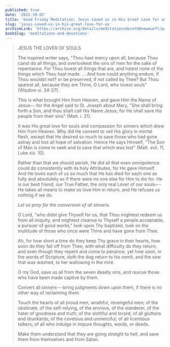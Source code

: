 ```yaml
---
published: true
date: '2021-10-02'
title: 'Good Friday Meditation: Jesus saved us in His Great Love for us'
slug: 'jesus-saved-us-in-his-great-love-for-us'
archiveLink: 'https://archive.org/details/meditationsdevot00newmuoft/page/196?view=theater'
bookSlug: 'meditations-and-devotions'
---
```


> JESUS THE LOVER OF SOULS
>
> The inspired writer says, "Thou hast mercy upon all, because Thou canst do all things, and overlookest the sins of men for the sake of repentance. For Thou lovest all things that are, and hatest none of the things which Thou hast made. ... And how could anything endure, if Thou wouldst not? or be preserved, if not called by Thee? But Thou sparest all, because they are Thine, O Lord, who lovest souls" (Wisdom xi. 24-27).
>
> This is what brought Him from Heaven, and gave Him the Name of Jesus---for the Angel said to St. Joseph about Mary, "She shall bring forth a Son, and thou shalt call His Name Jesus; for He shall save His people from their sins" (Matt. i. 21).
>
> It was His great love for souls and compassion for sinners which drew Him from Heaven. Why did He consent to veil His glory in mortal flesh, except that He desired so much to save those who had gone astray and lost all hope of salvation. Hence He says Himself, "The Son of Man is come to seek and to save that which was lost" (Matt. xvii. 11, Luke xix. 10).
>
> Rather than that we should perish, He did all that even omnipotence could do consistently with its holy Attributes, for He gave Himself. And He loves each of us so much that He has died for each one as fully and absolutely as if there were no one else for Him to die for. He is our best friend, our True Father, the only real Lover of our souls---He takes all means to make us love Him in return, and He refuses us nothing if we do.
>
> *Let us pray for the conversion of all sinners.*
>
> O Lord, "who didst give Thyself for us, that Thou mightest redeem us from all iniquity, and mightest cleanse to Thyself a people acceptable, a pursuer of good works," look upon Thy baptized, look on the multitude of those who once were Thine and have gone from Thee.
>
>  Ah, for how short a time do they keep Thy grace in their hearts, how soon do they fall off from Thee, with what difficulty do they return; and even though they repent and come to penance, yet how soon, in the words of Scripture, doth the dog return to his vomit, and the sow that was washed, to her wallowing in the mire.
>
> O my God, save us all from the seven deadly sins, and rescue those who have been made captive by them.
>
> Convert all sinners---bring judgments down upon them, if there is no other way of reclaiming them.
>
> Touch the hearts of all proud men, wrathful, revengeful men; of the obstinate, of the self-relying, of the envious, of the slanderer, of the hater of goodness and truth; of the slothful and torpid; of all gluttons and drunkards; of the covetous and unmerciful; of all licentious talkers; of all who indulge in impure thoughts, words, or deeds.
>
> Make them understand that they are going straight to hell, and save them from themselves and from Satan.
